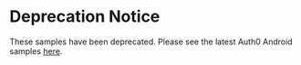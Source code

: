 # Deprecation Notice

These samples have been deprecated. Please see the latest Auth0 Android samples [here](https://github.com/auth0-samples/auth0-android-sample).
